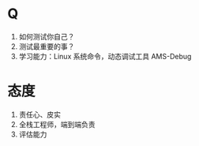 # Q

1. 如何测试你自己？
2. 测试最重要的事？
3. 学习能力：Linux 系统命令，动态调试工具 AMS-Debug

# 态度

1. 责任心、皮实
2. 全栈工程师，端到端负责
3. 评估能力

